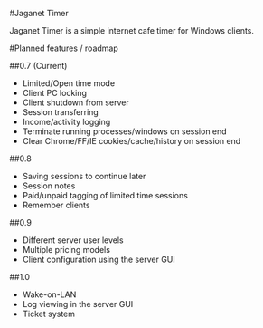 #Jaganet Timer

Jaganet Timer is a simple internet cafe timer for Windows clients.

#Planned features / roadmap

##0.7 (Current)

- Limited/Open time mode
- Client PC locking
- Client shutdown from server
- Session transferring
- Income/activity logging
- Terminate running processes/windows on session end
- Clear Chrome/FF/IE cookies/cache/history on session end

##0.8

- Saving sessions to continue later
- Session notes
- Paid/unpaid tagging of limited time sessions
- Remember clients

##0.9

- Different server user levels
- Multiple pricing models
- Client configuration using the server GUI

##1.0

- Wake-on-LAN
- Log viewing in the server GUI
- Ticket system

